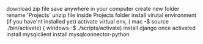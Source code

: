 download zip file
save anywhere in your computer
create new folder
rename 'Projects'
unzip file inside Projects folder
install virutal environment (if you have'nt installed yet)
activate virtual env, ( mac -$ source ./bin/activate) ( windows -$ ./scripts/activate)
install django once activated
install mysqlclient
install mysqlconnector-python

